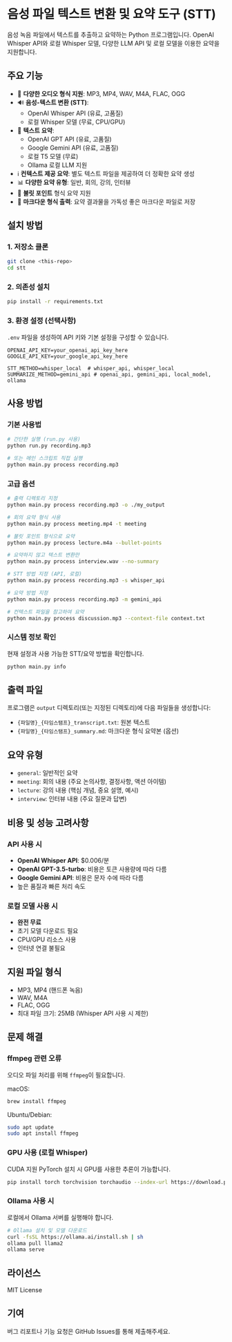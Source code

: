 # 음성 파일 텍스트 변환 및 요약 도구 (STT)

음성 녹음 파일에서 텍스트를 추출하고 요약하는 Python 프로그램입니다. OpenAI Whisper API와 로컬 Whisper 모델, 다양한 LLM API 및 로컬 모델을 이용한 요약을 지원합니다.

## 주요 기능

- 🎵 **다양한 오디오 형식 지원**: MP3, MP4, WAV, M4A, FLAC, OGG
- 🔊 **음성-텍스트 변환 (STT)**:
  - OpenAI Whisper API (유료, 고품질)
  - 로컬 Whisper 모델 (무료, CPU/GPU)
- 📝 **텍스트 요약**:
  - OpenAI GPT API (유료, 고품질)
  - Google Gemini API (유료, 고품질)
  - 로컬 T5 모델 (무료)
  - Ollama 로컬 LLM 지원
- ℹ️ **컨텍스트 제공 요약**: 별도 텍스트 파일을 제공하여 더 정확한 요약 생성
- 📊 **다양한 요약 유형**: 일반, 회의, 강의, 인터뷰
- 🎯 **불릿 포인트** 형식 요약 지원
- 📄 **마크다운 형식 출력**: 요약 결과물을 가독성 좋은 마크다운 파일로 저장

## 설치 방법

### 1. 저장소 클론
```bash
git clone <this-repo>
cd stt
```

### 2. 의존성 설치
```bash
pip install -r requirements.txt
```

### 3. 환경 설정 (선택사항)
`.env` 파일을 생성하여 API 키와 기본 설정을 구성할 수 있습니다.
```env
OPENAI_API_KEY=your_openai_api_key_here
GOOGLE_API_KEY=your_google_api_key_here

STT_METHOD=whisper_local  # whisper_api, whisper_local
SUMMARIZE_METHOD=gemini_api # openai_api, gemini_api, local_model, ollama
```

## 사용 방법

### 기본 사용법
```bash
# 간단한 실행 (run.py 사용)
python run.py recording.mp3

# 또는 메인 스크립트 직접 실행
python main.py process recording.mp3
```

### 고급 옵션
```bash
# 출력 디렉토리 지정
python main.py process recording.mp3 -o ./my_output

# 회의 요약 형식 사용
python main.py process meeting.mp4 -t meeting

# 불릿 포인트 형식으로 요약
python main.py process lecture.m4a --bullet-points

# 요약하지 않고 텍스트 변환만
python main.py process interview.wav --no-summary

# STT 방법 지정 (API, 로컬)
python main.py process recording.mp3 -s whisper_api

# 요약 방법 지정
python main.py process recording.mp3 -m gemini_api

# 컨텍스트 파일을 참고하여 요약
python main.py process discussion.mp3 --context-file context.txt
```

### 시스템 정보 확인
현재 설정과 사용 가능한 STT/요약 방법을 확인합니다.
```bash
python main.py info
```

## 출력 파일

프로그램은 `output` 디렉토리(또는 지정된 디렉토리)에 다음 파일들을 생성합니다:
- `{파일명}_{타임스탬프}_transcript.txt`: 원본 텍스트
- `{파일명}_{타임스탬프}_summary.md`: 마크다운 형식 요약본 (옵션)

## 요약 유형

- `general`: 일반적인 요약
- `meeting`: 회의 내용 (주요 논의사항, 결정사항, 액션 아이템)
- `lecture`: 강의 내용 (핵심 개념, 중요 설명, 예시)
- `interview`: 인터뷰 내용 (주요 질문과 답변)

## 비용 및 성능 고려사항

### API 사용 시
- **OpenAI Whisper API**: $0.006/분
- **OpenAI GPT-3.5-turbo**: 비용은 토큰 사용량에 따라 다름
- **Google Gemini API**: 비용은 문자 수에 따라 다름
- 높은 품질과 빠른 처리 속도

### 로컬 모델 사용 시
- **완전 무료**
- 초기 모델 다운로드 필요
- CPU/GPU 리소스 사용
- 인터넷 연결 불필요

## 지원 파일 형식

- MP3, MP4 (핸드폰 녹음)
- WAV, M4A
- FLAC, OGG
- 최대 파일 크기: 25MB (Whisper API 사용 시 제한)

## 문제 해결

### ffmpeg 관련 오류
오디오 파일 처리를 위해 `ffmpeg`이 필요합니다.

macOS:
```bash
brew install ffmpeg
```

Ubuntu/Debian:
```bash
sudo apt update
sudo apt install ffmpeg
```

### GPU 사용 (로컬 Whisper)
CUDA 지원 PyTorch 설치 시 GPU를 사용한 추론이 가능합니다.
```bash
pip install torch torchvision torchaudio --index-url https://download.pytorch.org/whl/cu118
```

### Ollama 사용 시
로컬에서 Ollama 서버를 실행해야 합니다.
```bash
# Ollama 설치 및 모델 다운로드
curl -fsSL https://ollama.ai/install.sh | sh
ollama pull llama2
ollama serve
```

## 라이선스

MIT License

## 기여

버그 리포트나 기능 요청은 GitHub Issues를 통해 제출해주세요.